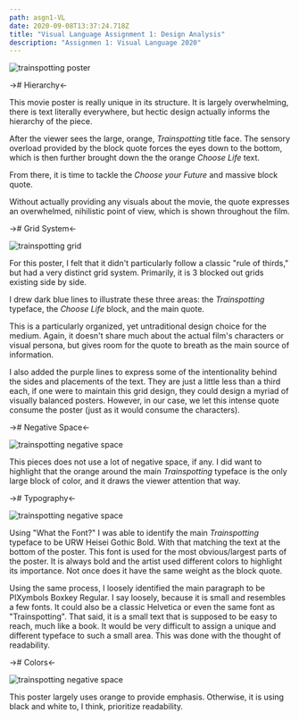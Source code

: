 ```yaml
---
path: asgn1-VL
date: 2020-09-08T13:37:24.718Z
title: "Visual Language Assignment 1: Design Analysis"
description: "Assignmen 1: Visual Language 2020"
---
```

![trainspotting poster](/content/assets/VL/trainspotting.jpg)

-># Hierarchy<-

This movie poster is really unique in its structure. It is largely overwhelming, there is text literally everywhere, but hectic design actually informs the hierarchy of the piece. 

After the viewer sees the large, orange, <em>Trainspotting</em> title face. The sensory overload provided by the block quote forces the eyes down to the bottom, which is then further brought down the the orange <em>Choose Life</em> text.

From there, it is time to tackle the <em>Choose your Future</em> and massive block quote. 

Without actually providing any visuals about the movie, the quote expresses an overwhelmed, nihilistic point of view, which is shown throughout the film.

-># Grid System<-

![trainspotting grid](/content/assets/VL/trainspotting-grid.png)

For this poster, I felt that it didn't particularly follow a classic "rule of thirds," but had a very distinct grid system. Primarily, it is 3 blocked out grids existing side by side.

I drew dark blue lines to illustrate these three areas: the <em>Trainspotting</em> typeface, the <em>Choose Life</em> block, and the main quote. 

This is a particularly organized, yet untraditional design choice for the medium. Again, it doesn't share much about the actual film's characters or visual persona, but gives room for the quote to breath as the main source of information. 

I also added the purple lines to express some of the intentionality behind the sides and placements of the text. They are just a little less than a third each, if one were to maintain this grid design, they could design a myriad of visually balanced posters. However, in our case, we let this intense quote consume the poster (just as it would consume the characters). 


-># Negative Space<-

![trainspotting negative space](/content/assets/VL/trainspotting-neg.png)

This pieces does not use a lot of negative space, if any. I did want to highlight that the orange around the main <em>Trainspotting</em> typeface is the only large block of color, and it draws the viewer attention that way. 

-># Typography<-

![trainspotting negative space](/content/assets/VL/trainspotting-neg.png)

Using "What the Font?" I was able to identify the main <em>Trainspotting</em> typeface to be URW Heisei Gothic Bold. With that matching the text at the bottom of the poster. This font is used for the most obvious/largest parts of the poster. It is always bold and the artist used different colors to highlight its importance. Not once does it have the same weight as the block quote. 

Using the same process, I loosely identified the main paragraph to be PIXymbols Boxkey Regular. I say loosely, because it is small and resembles a few fonts. It could also be a classic Helvetica or even the same font as "Trainspotting". That said, it is a small text that is supposed to be easy to reach, much like a book. It would be very difficult to assign a unique and different typeface to such a small area. This was done with the thought of readability. 

-># Colors<-

![trainspotting negative space](/content/assets/VL/trainspotting-neg.png)

This poster largely uses orange to provide emphasis. Otherwise, it is using black and white to, I think, prioritize readability.

